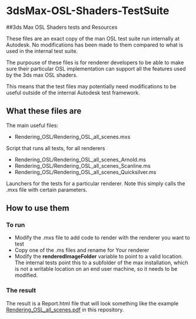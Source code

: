 # 3dsMax-OSL-Shaders-TestSuite

##3ds Max OSL Shaders tests and Resources

These files are an exact copy of the man OSL test suite run internally at
Autodesk. No modifications has been made to them compared to what is used
in the internal test suite.

The purpouse of these files is for renderer developers to be able to make
sure their particular OSL implementation can support all the features used
by the 3ds max OSL shaders.

This means that the test files may potentially need modifications to be
useful outside of the internal Autodesk test framework.

## What these files are

The main useful files:

- Rendering_OSL/Rendering_OSL_all_scenes.mxs

Script that runs all tests, for all renderers

- Rendering_OSL/Rendering_OSL_all_scenes_Arnold.ms
- Rendering_OSL/Rendering_OSL_all_scenes_Scanline.ms
- Rendering_OSL/Rendering_OSL_all_scenes_Quicksilver.ms

Launchers for the tests for a particular renderer. Note this simply calls
the .mxs file with certain parameters.

## How to use them

### To run

- Modify the .mxs file to add code to render with the renderer you want to test
- Copy one of the .ms files and rename for Your renderer
- Modify the **renderedImageFolder** variable to point to a valid location. The 
  internal tests point this to a subfolder of the max installation, which is not
  a writable location on an end user machine, so it needs to be modified.

### The result

The result is a Report.html file that will look something like the example 
[Rendering_OSL_all_scenes.pdf](Rendering_OSL_all_scenes.pdf) in this repository.

